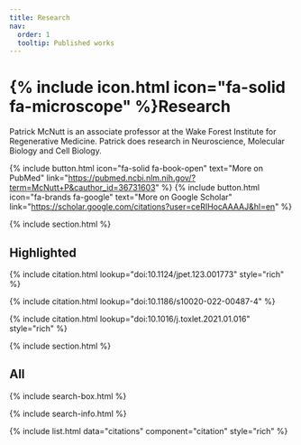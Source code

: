 ```yaml
---
title: Research
nav:
  order: 1
  tooltip: Published works
---
```


# {% include icon.html icon="fa-solid fa-microscope" %}Research

Patrick McNutt is an associate professor at the Wake Forest Institute for Regenerative Medicine. Patrick does research in Neuroscience, Molecular Biology and Cell Biology.

{%
  include button.html
  icon="fa-solid fa-book-open"
  text="More on PubMed"
  link="https://pubmed.ncbi.nlm.nih.gov/?term=McNutt+P&cauthor_id=36731603"
%}
{%
  include button.html
  icon="fa-brands fa-google"
  text="More on Google Scholar"
  link="https://scholar.google.com/citations?user=ceRIHocAAAAJ&hl=en"
%}

{% include section.html %}

## Highlighted

{% include citation.html lookup="doi:10.1124/jpet.123.001773" style="rich" %}

{% include citation.html lookup="doi:10.1186/s10020-022-00487-4" %}

{% include citation.html lookup="doi:10.1016/j.toxlet.2021.01.016" style="rich" %}

{% include section.html %}

## All

{% include search-box.html %}

{% include search-info.html %}

{% include list.html data="citations" component="citation" style="rich" %}
